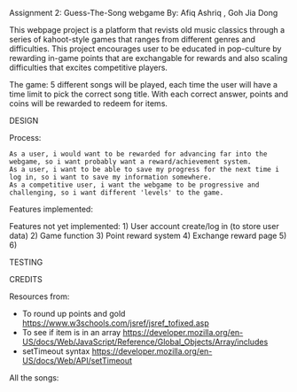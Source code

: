 Assignment 2: Guess-The-Song webgame
By: Afiq Ashriq , Goh Jia Dong

This webpage project is a platform that revists old music classics through a series of kahoot-style games that ranges from different genres and difficulties. This project encourages user to be educated in pop-culture by rewarding in-game points that are exchangable for rewards and also scaling difficulties that excites competitive players.

The game: 
    5 different songs will be played, each time the user will have a time limit to pick the correct song
    title. With each correct answer, points and coins will be rewarded to redeem for items.

DESIGN

Process:

    As a user, i would want to be rewarded for advancing far into the webgame, so i want probably want a reward/achievement system.
    As a user, i want to be able to save my progress for the next time i log in, so i want to save my information somewhere.
    As a competitive user, i want the webgame to be progressive and challenging, so i want different 'levels' to the game.

Features implemented:

Features not yet implemented:
    1) User account create/log in (to store user data)
    2) Game function
    3) Point reward system
    4) Exchange reward page
    5)
    6)

TESTING

CREDITS

Resources from:
- To round up points and gold https://www.w3schools.com/jsref/jsref_tofixed.asp
- To see if item is in an array https://developer.mozilla.org/en-US/docs/Web/JavaScript/Reference/Global_Objects/Array/includes
- setTimeout syntax https://developer.mozilla.org/en-US/docs/Web/API/setTimeout

All the songs:
